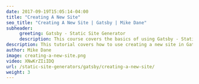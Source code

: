 ```yaml
---
date: 2017-09-19T15:05:14-04:00
title: "Creating A New Site"
seo_title: "Creating A New Site | Gatsby | Mike Dane"
subheader:
     greeting: Gatsby - Static Site Generator
     description: This course covers the basics of using Gatsby - Static Site Generator. Work your way through the videos and we'll teach you everything you need to know to create a professional and scalable website or blog!
description: This tutorial covers how to use creating a new site in Gatsby -  Static Site Generator.
author: Mike Dane
image: creating-a-new-site.png
video: XNwKrZIiIDQ
url: /static-site-generators/gatsby/creating-a-new-site/
weight: 3
---
```

